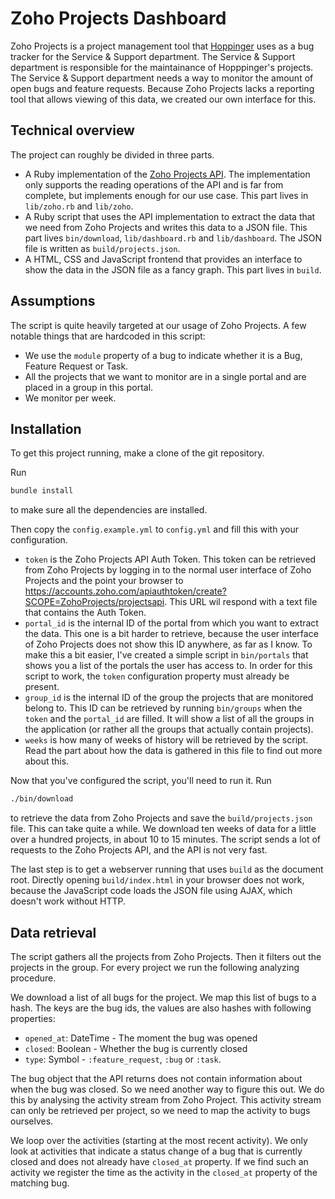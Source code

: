 # Zoho Projects Dashboard

Zoho Projects is a project management tool that 
[Hoppinger](http://www.hoppinger.com) uses as a bug tracker for the Service &
Support department. The Service & Support department is responsible for the
maintainance of Hopppinger's projects. The Service & Support department needs a
way to monitor the amount of open bugs and feature requests. Because Zoho
Projects lacks a reporting tool that allows viewing of this data, we created our
own interface for this.

## Technical overview

The project can roughly be divided in three parts.

* A Ruby implementation of the 
  [Zoho Projects API](https://www.zoho.com/projects/help/rest-api/zohoprojectsapi.html). 
  The implementation only supports the reading operations of the API and is far
  from complete, but implements enough for our use case. This part lives in 
  `lib/zoho.rb` and `lib/zoho`.
* A Ruby script that uses the API implementation to extract the data that we
  need from Zoho Projects and writes this data to a JSON file. This part lives
  `bin/download`, `lib/dashboard.rb` and `lib/dashboard`. The JSON file is 
  written as `build/projects.json`.
* A HTML, CSS and JavaScript frontend that provides an interface to show the
  data in the JSON file as a fancy graph. This part lives in `build`.

## Assumptions

The script is quite heavily targeted at our usage of Zoho Projects. A few
notable things that are hardcoded in this script:

* We use the `module` property of a bug to indicate whether it is a Bug, 
  Feature Request or Task.
* All the projects that we want to monitor are in a single portal and are
  placed in a group in this portal.
* We monitor per week.

## Installation

To get this project running, make a clone of the git repository. 

Run

```bash
bundle install
```

to make sure all the dependencies are installed. 

Then copy the `config.example.yml` to `config.yml` and fill this with your 
configuration.

* `token` is the Zoho Projects API Auth Token. This token can be retrieved from
  Zoho Projects by logging in to the normal user interface of Zoho Projects and
  the point your browser to 
  https://accounts.zoho.com/apiauthtoken/create?SCOPE=ZohoProjects/projectsapi.
  This URL wil respond with a text file that contains the Auth Token.
* `portal_id` is the internal ID of the portal from which you want to extract
  the data. This one is a bit harder to retrieve, because the user interface of
  Zoho Projects does not show this ID anywhere, as far as I know. To make this
  a bit easier, I've created a simple script in `bin/portals` that shows you a
  list of the portals the user has access to. In order for this script to work,
  the `token` configuration property must already be present.
* `group_id` is the internal ID of the group the projects that are monitored
  belong to. This ID can be retrieved by running `bin/groups` when the `token`
  and the `portal_id` are filled. It will show a list of all the groups in the
  application (or rather all the groups that actually contain projects).
* `weeks` is how many of weeks of history will be retrieved by the script. Read
  the part about how the data is gathered in this file to find out more about
  this.

Now that you've configured the script, you'll need to run it. Run

```bash
./bin/download
```

to retrieve the data from Zoho Projects and save the `build/projects.json` file.
This can take quite a while. We download ten weeks of data for a little over a
hundred projects, in about 10 to 15 minutes. The script sends a lot of requests
to the Zoho Projects API, and the API is not very fast.

The last step is to get a webserver running that uses `build` as the document
root. Directly opening `build/index.html` in your browser does not work, because
the JavaScript code loads the JSON file using AJAX, which doesn't work without
HTTP.

## Data retrieval

The script gathers all the projects from Zoho Projects. Then it filters out the
projects in the group. For every project we run the following analyzing
procedure.

We download a list of all bugs for the project. We map this list of bugs to a
hash. The keys are the bug ids, the values are also hashes with following 
properties:
* `opened_at`: DateTime - The moment the bug was opened
* `closed`: Boolean - Whether the bug is currently closed
* `type`: Symbol - `:feature_request`, `:bug` or `:task`.

The bug object that the API returns does not contain information about when the
bug was closed. So we need another way to figure this out. We do this by
analysing the activity stream from Zoho Project. This activity stream can only
be retrieved per project, so we need to map the activity to bugs ourselves.

We loop over the activities (starting at the most recent activity). We only look
at activities that indicate a status change of a bug that is currently closed
and does not already have `closed_at` property. If we find such an activity we
register the time as the activity in the `closed_at` property of the matching
bug.

